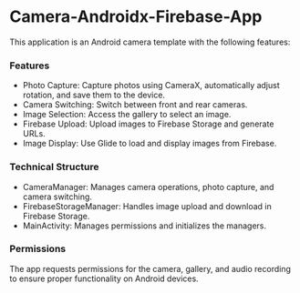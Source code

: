 # Camera-Androidx-Firebase-App
This application is an Android camera template with the following features:

### Features
- Photo Capture: Capture photos using CameraX, automatically adjust rotation, and save them to the device.
- Camera Switching: Switch between front and rear cameras.
- Image Selection: Access the gallery to select an image.
- Firebase Upload: Upload images to Firebase Storage and generate URLs.
- Image Display: Use Glide to load and display images from Firebase.

### Technical Structure
- CameraManager: Manages camera operations, photo capture, and camera switching.
- FirebaseStorageManager: Handles image upload and download in Firebase Storage.
- MainActivity: Manages permissions and initializes the managers.

### Permissions
The app requests permissions for the camera, gallery, and audio recording to ensure proper functionality on Android devices.
